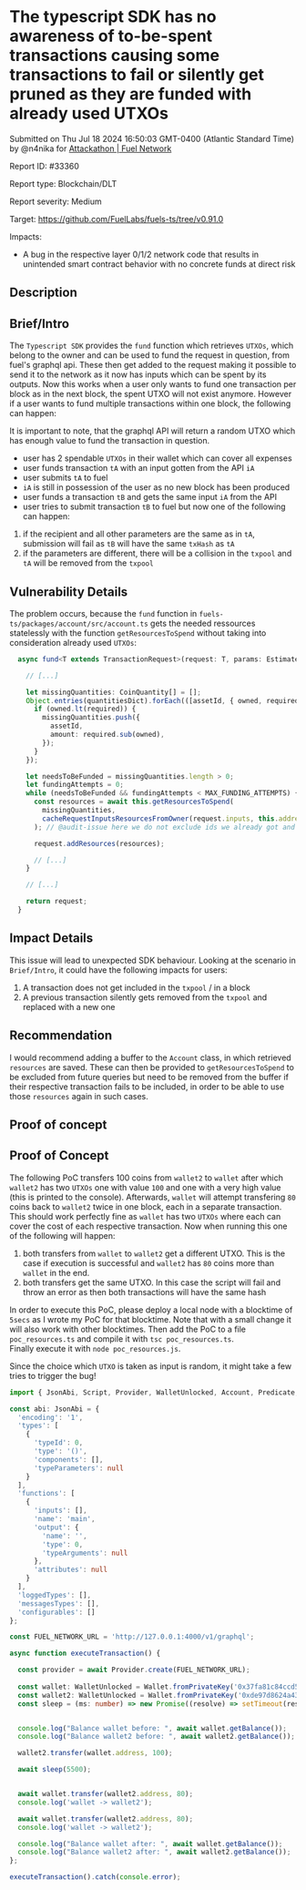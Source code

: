
# The typescript SDK has no awareness of to-be-spent transactions causing some transactions to fail or silently get pruned as they are funded with already used UTXOs

Submitted on Thu Jul 18 2024 16:50:03 GMT-0400 (Atlantic Standard Time) by @n4nika for [Attackathon | Fuel Network](https://immunefi.com/bounty/fuel-network-attackathon/)

Report ID: #33360

Report type: Blockchain/DLT

Report severity: Medium

Target: https://github.com/FuelLabs/fuels-ts/tree/v0.91.0

Impacts:
- A bug in the respective layer 0/1/2 network code that results in unintended smart contract behavior with no concrete funds at direct risk

## Description
## Brief/Intro
The `Typescript SDK` provides the `fund` function which retrieves `UTXOs`, which belong to the owner and can be used to fund the request in question, from fuel's graphql api. These then get added to the request making it possible to send it to the network as it now has inputs which can be spent by its outputs. Now this works when a user only wants to fund one transaction per block as in the next block, the spent UTXO will not exist anymore. However if a user wants to fund multiple transactions within one block, the following can happen:

It is important to note, that the graphql API will return a random UTXO which has enough value to fund the transaction in question.
* user has 2 spendable `UTXOs` in their wallet which can cover all expenses
* user funds transaction `tA` with an input gotten from the API `iA`
* user submits `tA` to fuel
* `iA` is still in possession of the user as no new block has been produced
* user funds a transaction `tB` and gets the same input `iA` from the API
* user tries to submit transaction `tB` to fuel but now one of the following can happen:
1) if the recipient and all other parameters are the same as in `tA`, submission will fail as `tB` will have the same `txHash` as `tA`
2) if the parameters are different, there will be a collision in the `txpool` and `tA` will be removed from the `txpool`


## Vulnerability Details
The problem occurs, because the `fund` function in `fuels-ts/packages/account/src/account.ts` gets the needed ressources statelessly with the function `getResourcesToSpend` without taking into consideration already used `UTXOs`:

```ts
  async fund<T extends TransactionRequest>(request: T, params: EstimatedTxParams): Promise<T> {

    // [...]

    let missingQuantities: CoinQuantity[] = [];
    Object.entries(quantitiesDict).forEach(([assetId, { owned, required }]) => {
      if (owned.lt(required)) {
        missingQuantities.push({
          assetId,
          amount: required.sub(owned),
        });
      }
    });

    let needsToBeFunded = missingQuantities.length > 0;
    let fundingAttempts = 0;
    while (needsToBeFunded && fundingAttempts < MAX_FUNDING_ATTEMPTS) {
      const resources = await this.getResourcesToSpend(
        missingQuantities,
        cacheRequestInputsResourcesFromOwner(request.inputs, this.address)
      ); // @audit-issue here we do not exclude ids we already got and used for another transaction in the current block

      request.addResources(resources);

      // [...]
    }

    // [...]

    return request;
  }
```

## Impact Details
This issue will lead to unexpected SDK behaviour. Looking at the scenario in `Brief/Intro`, it could have the following impacts for users:

1) A transaction does not get included in the `txpool` / in a block
2) A previous transaction silently gets removed from the `txpool` and replaced with a new one


## Recommendation
I would recommend adding a buffer to the `Account` class, in which retrieved `resources` are saved. These can then be provided to `getResourcesToSpend` to be excluded from future queries but need to be removed from the buffer if their respective transaction fails to be included, in order to be able to use those `resources` again in such cases.

        
## Proof of concept
## Proof of Concept
The following PoC transfers 100 coins from `wallet2` to `wallet` after which `wallet2` has two `UTXOs` one with value `100` and one with a very high value (this is printed to the console).
Afterwards, `wallet` will attempt transfering `80` coins back to `wallet2` twice in one block, each in a separate transaction. This should work perfectly fine as `wallet` has two `UTXOs` where each can cover the cost of each respective transaction.
Now when running this one of the following will happen:
1) both transfers from `wallet` to `wallet2` get a different UTXO. This is the case if execution is successful and `wallet2` has `80` coins more than `wallet` in the end.
2) both transfers get the same UTXO. In this case the script will fail and throw an error as then both transactions will have the same hash


In order to execute this PoC, please deploy a local node with a blocktime of `5secs` as I wrote my PoC for that blocktime. Note that with a small change it will also work with other blocktimes.
Then add the PoC to a file `poc_resources.ts` and compile it with `tsc poc_resources.ts`.  
Finally execute it with `node poc_resources.js`.

Since the choice which `UTXO` is taken as input is random, it might take a few tries to trigger the bug!

```ts
import { JsonAbi, Script, Provider, WalletUnlocked, Account, Predicate, Wallet, CoinQuantityLike, coinQuantityfy, EstimatedTxParams, BN, Coin, AbstractAddress, Address, Contract, ScriptTransactionRequest } from 'fuels';

const abi: JsonAbi = {
  'encoding': '1',
  'types': [
    {
      'typeId': 0,
      'type': '()',
      'components': [],
      'typeParameters': null
    }
  ],
  'functions': [
    {
      'inputs': [],
      'name': 'main',
      'output': {
        'name': '',
        'type': 0,
        'typeArguments': null
      },
      'attributes': null
    }
  ],
  'loggedTypes': [],
  'messagesTypes': [],
  'configurables': []
};

const FUEL_NETWORK_URL = 'http://127.0.0.1:4000/v1/graphql';

async function executeTransaction() {

  const provider = await Provider.create(FUEL_NETWORK_URL);
  
  const wallet: WalletUnlocked = Wallet.fromPrivateKey('0x37fa81c84ccd547c30c176b118d5cb892bdb113e8e80141f266519422ef9eefd', provider);
  const wallet2: WalletUnlocked = Wallet.fromPrivateKey('0xde97d8624a438121b86a1956544bd72ed68cd69f2c99555b08b1e8c51ffd511c', provider);
  const sleep = (ms: number) => new Promise((resolve) => setTimeout(resolve, ms));


  console.log("Balance wallet before: ", await wallet.getBalance());
  console.log("Balance wallet2 before: ", await wallet2.getBalance());

  wallet2.transfer(wallet.address, 100);

  await sleep(5500);


  await wallet.transfer(wallet2.address, 80);
  console.log('wallet -> wallet2');

  await wallet.transfer(wallet2.address, 80);
  console.log('wallet -> wallet2');

  console.log("Balance wallet after: ", await wallet.getBalance());
  console.log("Balance wallet2 after: ", await wallet2.getBalance());
};

executeTransaction().catch(console.error);
```
